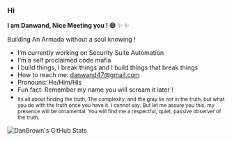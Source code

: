 ### Hi


**I am Danwand, Nice Meeting you ! 😄**  ✨ ✨

Building An Armada without a soul knowing !

-  I’m currently working on Security Suite Automation
-  I’m a self proclaimed code mafia
-  I build things, I break things and I build things that break things
-  How to reach me: danwand47@gmail.com
-  Pronouns: He/Him/His
-  Fun fact: Remember my name you will scream it later !
-  <sub> Its all about finding the truth, The complexity, and the gray lie not in the truth, but
what you do with the truth once you have it. I cannot say. But let me assure you this, my presence will be ornamental.
You will find me a respectful, quiet, passive observer of the truth.</sub>


![DanBrown's GitHub Stats](https://github-readme-stats.vercel.app/api?username=DanBrown47&show_icons=true&theme=chartreuse-dark)
